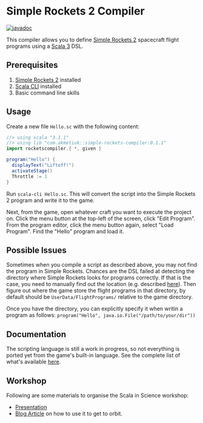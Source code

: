 # Simple Rockets 2 Compiler
[![javadoc](https://javadoc.io/badge2/com.akmetiuk/simple-rockets-compiler_3/javadoc.svg)](https://javadoc.io/doc/com.akmetiuk/simple-rockets-compiler_3/latest/rocketscompiler.html)

This compiler allows you to define [Simple Rockets 2](https://www.simplerockets.com/) spacecraft flight programs using a [Scala 3](https://www.scala-lang.org/) DSL.

## Prerequisites
1. [Simple Rockets 2](https://www.simplerockets.com/) installed
2. [Scala CLI](https://scala-cli.virtuslab.org/) installed
3. Basic command line skills

## Usage
Create a new file `Hello.sc` with the following content:

```scala
//> using scala "3.1.1"
//> using lib "com.akmetiuk::simple-rockets-compiler:0.1.1"
import rocketscompiler.{ *, given }

program("Hello") {
  displayText("Liftoff!")
  activateStage()
  Throttle := 1
}
```

Run `scala-cli Hello.sc`. This will convert the script into the Simple Rockets 2 program and write it to the game.

Next, from the game, open whatever craft you want to execute the project on. Click the menu button at the top-left of the screen, click "Edit Program". From the program editor, click the menu button again, select "Load Program". Find the "Hello" program and load it.

## Possible Issues
Sometimes when you compile a script as described above, you may not find the program in Simple Rockets. Chances are the DSL failed at detecting the directory where Simple Rockets looks for programs correctly. If that is the case, you need to manually find out the location (e.g. described [here](https://steamcommunity.com/app/870200/discussions/0/1750106661716039638/)). Then figure out where the game store the flight programs in that directory, by default should be `UserData/FlightPrograms/` relative to the game directory.

Once you have the directory, you can explicitly specify it when writin a program as follows: `program("Hello", java.io.File("/path/to/your/dir"))`

## Documentation
The scripting language is still a work in progress, so not everything is ported yet from the game's built-in language. See the complete list of what's available [here](https://javadoc.io/doc/com.akmetiuk/simple-rockets-compiler_3/latest/rocketscompiler.html).

## Workshop
Following are some materials to organise the Scala in Science workshop:

- [Presentation](https://docs.google.com/presentation/d/1tDTqdbgliSJ_D4Vg3D10M-wf3HoTTkweLljl1eEbjNI/edit?usp=sharing)
- [Blog Article](https://akmetiuk.com/posts/2022-02-19-launching-rockets.html) on how to use it to get to orbit.
